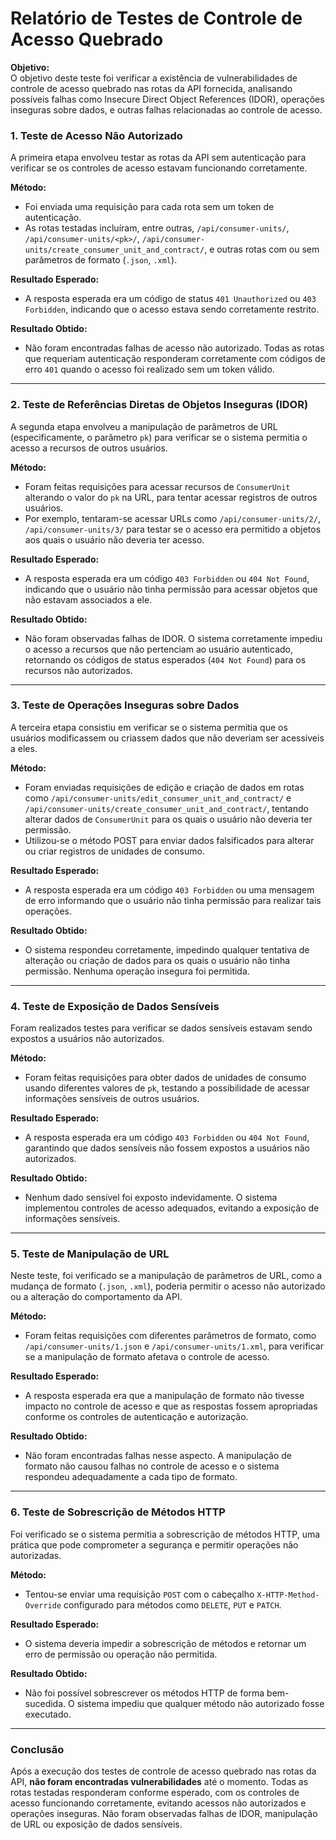 
# Relatório de Testes de Controle de Acesso Quebrado

**Objetivo:**  
O objetivo deste teste foi verificar a existência de vulnerabilidades de controle de acesso quebrado nas rotas da API fornecida, analisando possíveis falhas como Insecure Direct Object References (IDOR), operações inseguras sobre dados, e outras falhas relacionadas ao controle de acesso.

### 1. **Teste de Acesso Não Autorizado**
A primeira etapa envolveu testar as rotas da API sem autenticação para verificar se os controles de acesso estavam funcionando corretamente.

**Método:**
- Foi enviada uma requisição para cada rota sem um token de autenticação.
- As rotas testadas incluíram, entre outras, `/api/consumer-units/`, `/api/consumer-units/<pk>/`, `/api/consumer-units/create_consumer_unit_and_contract/`, e outras rotas com ou sem parâmetros de formato (`.json`, `.xml`).

**Resultado Esperado:**
- A resposta esperada era um código de status `401 Unauthorized` ou `403 Forbidden`, indicando que o acesso estava sendo corretamente restrito.

**Resultado Obtido:**
- Não foram encontradas falhas de acesso não autorizado. Todas as rotas que requeriam autenticação responderam corretamente com códigos de erro `401`  quando o acesso foi realizado sem um token válido.

---

### 2. **Teste de Referências Diretas de Objetos Inseguras (IDOR)**
A segunda etapa envolveu a manipulação de parâmetros de URL (especificamente, o parâmetro `pk`) para verificar se o sistema permitia o acesso a recursos de outros usuários.

**Método:**
- Foram feitas requisições para acessar recursos de `ConsumerUnit` alterando o valor do `pk` na URL, para tentar acessar registros de outros usuários.
- Por exemplo, tentaram-se acessar URLs como `/api/consumer-units/2/`, `/api/consumer-units/3/` para testar se o acesso era permitido a objetos aos quais o usuário não deveria ter acesso.

**Resultado Esperado:**
- A resposta esperada era um código `403 Forbidden` ou `404 Not Found`, indicando que o usuário não tinha permissão para acessar objetos que não estavam associados a ele.

**Resultado Obtido:**
- Não foram observadas falhas de IDOR. O sistema corretamente impediu o acesso a recursos que não pertenciam ao usuário autenticado, retornando os códigos de status esperados (`404 Not Found`) para os recursos não autorizados.

---

### 3. **Teste de Operações Inseguras sobre Dados**
A terceira etapa consistiu em verificar se o sistema permitia que os usuários modificassem ou criassem dados que não deveriam ser acessíveis a eles.

**Método:**
- Foram enviadas requisições de edição e criação de dados em rotas como `/api/consumer-units/edit_consumer_unit_and_contract/` e `/api/consumer-units/create_consumer_unit_and_contract/`, tentando alterar dados de `ConsumerUnit` para os quais o usuário não deveria ter permissão.
- Utilizou-se o método POST para enviar dados falsificados para alterar ou criar registros de unidades de consumo.

**Resultado Esperado:**
- A resposta esperada era um código `403 Forbidden` ou uma mensagem de erro informando que o usuário não tinha permissão para realizar tais operações.

**Resultado Obtido:**
- O sistema respondeu corretamente, impedindo qualquer tentativa de alteração ou criação de dados para os quais o usuário não tinha permissão. Nenhuma operação insegura foi permitida.

---

### 4. **Teste de Exposição de Dados Sensíveis**
Foram realizados testes para verificar se dados sensíveis estavam sendo expostos a usuários não autorizados.

**Método:**
- Foram feitas requisições para obter dados de unidades de consumo usando diferentes valores de `pk`, testando a possibilidade de acessar informações sensíveis de outros usuários.

**Resultado Esperado:**
- A resposta esperada era um código `403 Forbidden` ou `404 Not Found`, garantindo que dados sensíveis não fossem expostos a usuários não autorizados.

**Resultado Obtido:**
- Nenhum dado sensível foi exposto indevidamente. O sistema implementou controles de acesso adequados, evitando a exposição de informações sensíveis.

---

### 5. **Teste de Manipulação de URL**
Neste teste, foi verificado se a manipulação de parâmetros de URL, como a mudança de formato (`.json`, `.xml`), poderia permitir o acesso não autorizado ou a alteração do comportamento da API.

**Método:**
- Foram feitas requisições com diferentes parâmetros de formato, como `/api/consumer-units/1.json` e `/api/consumer-units/1.xml`, para verificar se a manipulação de formato afetava o controle de acesso.

**Resultado Esperado:**
- A resposta esperada era que a manipulação de formato não tivesse impacto no controle de acesso e que as respostas fossem apropriadas conforme os controles de autenticação e autorização.

**Resultado Obtido:**
- Não foram encontradas falhas nesse aspecto. A manipulação de formato não causou falhas no controle de acesso e o sistema respondeu adequadamente a cada tipo de formato.

---

### 6. **Teste de Sobrescrição de Métodos HTTP**
Foi verificado se o sistema permitia a sobrescrição de métodos HTTP, uma prática que pode comprometer a segurança e permitir operações não autorizadas.

**Método:**
- Tentou-se enviar uma requisição `POST` com o cabeçalho `X-HTTP-Method-Override` configurado para métodos como `DELETE`, `PUT` e `PATCH`.

**Resultado Esperado:**
- O sistema deveria impedir a sobrescrição de métodos e retornar um erro de permissão ou operação não permitida.

**Resultado Obtido:**
- Não foi possível sobrescrever os métodos HTTP de forma bem-sucedida. O sistema impediu que qualquer método não autorizado fosse executado.

---

### Conclusão
Após a execução dos testes de controle de acesso quebrado nas rotas da API, **não foram encontradas vulnerabilidades** até o momento. Todas as rotas testadas responderam conforme esperado, com os controles de acesso funcionando corretamente, evitando acessos não autorizados e operações inseguras. Não foram observadas falhas de IDOR, manipulação de URL ou exposição de dados sensíveis.
